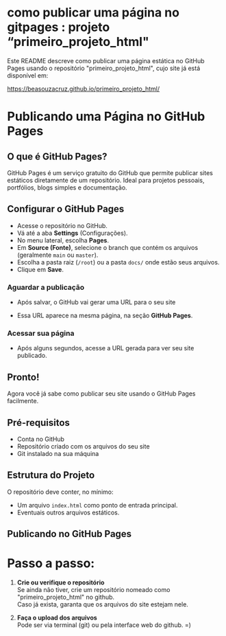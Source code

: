 # como publicar uma página no gitpages : projeto “primeiro_projeto_html"

Este README descreve como publicar uma página estática no GitHub Pages usando o repositório "primeiro_projeto_html", cujo site já está disponível em:

https://beasouzacruz.github.io/primeiro_projeto_html/

# Publicando uma Página no GitHub Pages

##  O que é GitHub Pages?

GitHub Pages é um serviço gratuito do GitHub que permite publicar sites estáticos diretamente de um repositório. Ideal para projetos pessoais, portfólios, blogs simples e documentação.

 ## Configurar o GitHub Pages
- Acesse o repositório no GitHub.
- Vá até a aba **Settings** (Configurações).
- No menu lateral, escolha **Pages**.
- Em **Source (Fonte)**, selecione o branch que contém os arquivos (geralmente `main` ou `master`).
- Escolha a pasta raiz (`/root`) ou a pasta `docs/` onde estão seus arquivos.
- Clique em **Save**.

### Aguardar a publicação

- Após salvar, o GitHub vai gerar uma URL para o seu site

- Essa URL aparece na mesma página, na seção **GitHub Pages**.

###  Acessar sua página

- Após alguns segundos, acesse a URL gerada para ver seu site publicado.

 ## Pronto!

Agora você já sabe como publicar seu site usando o GitHub Pages facilmente.

##  Pré-requisitos

- Conta no GitHub
- Repositório criado com os arquivos do seu site 
- Git instalado na sua máquina 

##  Estrutura do Projeto

O repositório deve conter, no mínimo:

- Um arquivo `index.html` como ponto de entrada principal.
- Eventuais outros arquivos estáticos.

##  Publicando no GitHub Pages
# Passo a passo:

1. **Crie ou verifique o repositório**  
   Se ainda não tiver, crie um repositório nomeado como "primeiro_projeto_html" no github.  
   Caso já exista, garanta que os arquivos do site estejam nele.

2. **Faça o upload dos arquivos**  
   Pode ser via terminal (git) ou pela interface web do github. =)
